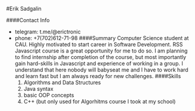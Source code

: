 #Erik Sadgalin

####Contact Info
- telegram: t.me/@erictronic
- phone: +7(702)612-71-98
####Summary
    Computer Science student at CAU. Highly motivated to start career in Software Development. RSS Javascript course is a great opportunity for me to do so. I am planning to find internship after completion of the course, but most importantly gain hard-skills in Javascript and experience of working in a group. I understand that here nobody will babyseat me and I have to work hard and learn fast but I am always ready for new challenges.
####Skills
    1. Algorithms and Data Structures
    2. Java syntax
    3. basic OOP concepts
    4. C++ (but only used for Algorhitms course I took at my school)
